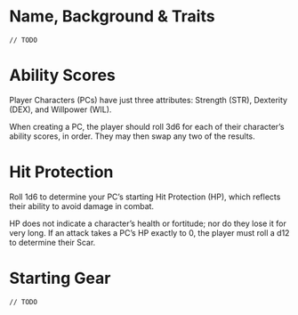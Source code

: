 # Name, Background & Traits
`// TODO`

# Ability Scores
Player Characters (PCs) have just three attributes: Strength (STR), Dexterity (DEX), and Willpower (WIL).

When creating a PC, the player should roll 3d6 for each of their character’s ability scores, in order. They may then swap any two of the results.

# Hit Protection
Roll 1d6 to determine your PC’s starting Hit Protection (HP), which reflects their ability to avoid damage in combat.

HP does not indicate a character’s health or fortitude; nor do they lose it for very long. If an attack takes a PC’s HP exactly to 0, the player must roll a d12 to determine their Scar.

# Starting Gear
`// TODO`

